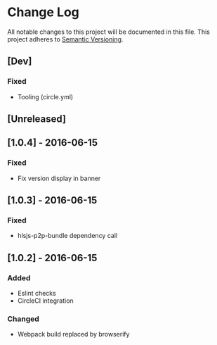 # Change Log
All notable changes to this project will be documented in this file.
This project adheres to [Semantic Versioning](http://semver.org/).

## [Dev]
### Fixed
- Tooling (circle.yml)

## [Unreleased]

## [1.0.4] - 2016-06-15
### Fixed
- Fix version display in banner

## [1.0.3] - 2016-06-15
### Fixed
- hlsjs-p2p-bundle dependency call

## [1.0.2] - 2016-06-15
### Added
- Eslint checks
- CircleCI integration
### Changed
- Webpack build replaced by browserify

